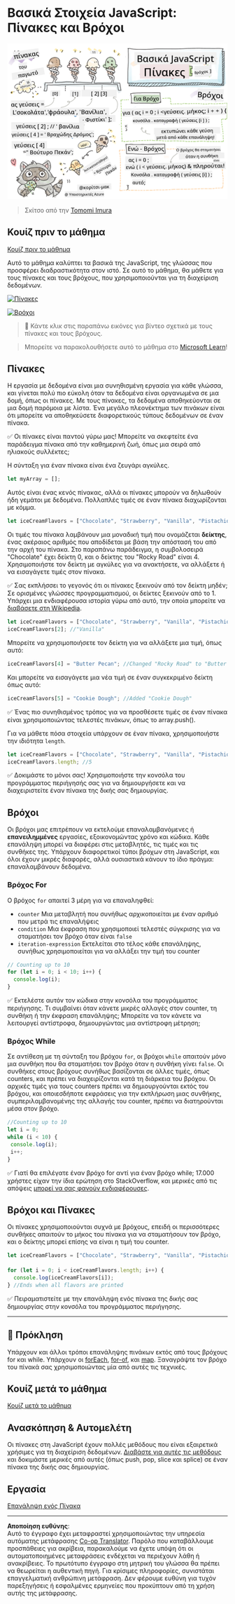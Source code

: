 <!--
CO_OP_TRANSLATOR_METADATA:
{
  "original_hash": "3f7f87871312cf6cc12662da7d973182",
  "translation_date": "2025-08-26T21:45:32+00:00",
  "source_file": "2-js-basics/4-arrays-loops/README.md",
  "language_code": "el"
}
-->
# Βασικά Στοιχεία JavaScript: Πίνακες και Βρόχοι

![JavaScript Basics - Arrays](../../../../translated_images/webdev101-js-arrays.439d7528b8a294558d0e4302e448d193f8ad7495cc407539cc81f1afe904b470.el.png)
> Σκίτσο από την [Tomomi Imura](https://twitter.com/girlie_mac)

## Κουίζ πριν το μάθημα
[Κουίζ πριν το μάθημα](https://ff-quizzes.netlify.app/web/quiz/13)

Αυτό το μάθημα καλύπτει τα βασικά της JavaScript, της γλώσσας που προσφέρει διαδραστικότητα στον ιστό. Σε αυτό το μάθημα, θα μάθετε για τους πίνακες και τους βρόχους, που χρησιμοποιούνται για τη διαχείριση δεδομένων.

[![Πίνακες](https://img.youtube.com/vi/1U4qTyq02Xw/0.jpg)](https://youtube.com/watch?v=1U4qTyq02Xw "Πίνακες")

[![Βρόχοι](https://img.youtube.com/vi/Eeh7pxtTZ3k/0.jpg)](https://www.youtube.com/watch?v=Eeh7pxtTZ3k "Βρόχοι")

> 🎥 Κάντε κλικ στις παραπάνω εικόνες για βίντεο σχετικά με τους πίνακες και τους βρόχους.

> Μπορείτε να παρακολουθήσετε αυτό το μάθημα στο [Microsoft Learn](https://docs.microsoft.com/learn/modules/web-development-101-arrays/?WT.mc_id=academic-77807-sagibbon)!

## Πίνακες

Η εργασία με δεδομένα είναι μια συνηθισμένη εργασία για κάθε γλώσσα, και γίνεται πολύ πιο εύκολη όταν τα δεδομένα είναι οργανωμένα σε μια δομή, όπως οι πίνακες. Με τους πίνακες, τα δεδομένα αποθηκεύονται σε μια δομή παρόμοια με λίστα. Ένα μεγάλο πλεονέκτημα των πινάκων είναι ότι μπορείτε να αποθηκεύσετε διαφορετικούς τύπους δεδομένων σε έναν πίνακα.

✅ Οι πίνακες είναι παντού γύρω μας! Μπορείτε να σκεφτείτε ένα παράδειγμα πίνακα από την καθημερινή ζωή, όπως μια σειρά από ηλιακούς συλλέκτες;

Η σύνταξη για έναν πίνακα είναι ένα ζευγάρι αγκύλες.

```javascript
let myArray = [];
```

Αυτός είναι ένας κενός πίνακας, αλλά οι πίνακες μπορούν να δηλωθούν ήδη γεμάτοι με δεδομένα. Πολλαπλές τιμές σε έναν πίνακα διαχωρίζονται με κόμμα.

```javascript
let iceCreamFlavors = ["Chocolate", "Strawberry", "Vanilla", "Pistachio", "Rocky Road"];
```

Οι τιμές του πίνακα λαμβάνουν μια μοναδική τιμή που ονομάζεται **δείκτης**, ένας ακέραιος αριθμός που αποδίδεται με βάση την απόστασή του από την αρχή του πίνακα. Στο παραπάνω παράδειγμα, η συμβολοσειρά "Chocolate" έχει δείκτη 0, και ο δείκτης του "Rocky Road" είναι 4. Χρησιμοποιήστε τον δείκτη με αγκύλες για να ανακτήσετε, να αλλάξετε ή να εισαγάγετε τιμές στον πίνακα.

✅ Σας εκπλήσσει το γεγονός ότι οι πίνακες ξεκινούν από τον δείκτη μηδέν; Σε ορισμένες γλώσσες προγραμματισμού, οι δείκτες ξεκινούν από το 1. Υπάρχει μια ενδιαφέρουσα ιστορία γύρω από αυτό, την οποία μπορείτε να [διαβάσετε στη Wikipedia](https://en.wikipedia.org/wiki/Zero-based_numbering).

```javascript
let iceCreamFlavors = ["Chocolate", "Strawberry", "Vanilla", "Pistachio", "Rocky Road"];
iceCreamFlavors[2]; //"Vanilla"
```

Μπορείτε να χρησιμοποιήσετε τον δείκτη για να αλλάξετε μια τιμή, όπως αυτό:

```javascript
iceCreamFlavors[4] = "Butter Pecan"; //Changed "Rocky Road" to "Butter Pecan"
```

Και μπορείτε να εισαγάγετε μια νέα τιμή σε έναν συγκεκριμένο δείκτη όπως αυτό:

```javascript
iceCreamFlavors[5] = "Cookie Dough"; //Added "Cookie Dough"
```

✅ Ένας πιο συνηθισμένος τρόπος για να προσθέσετε τιμές σε έναν πίνακα είναι χρησιμοποιώντας τελεστές πινάκων, όπως το array.push().

Για να μάθετε πόσα στοιχεία υπάρχουν σε έναν πίνακα, χρησιμοποιήστε την ιδιότητα `length`.

```javascript
let iceCreamFlavors = ["Chocolate", "Strawberry", "Vanilla", "Pistachio", "Rocky Road"];
iceCreamFlavors.length; //5
```

✅ Δοκιμάστε το μόνοι σας! Χρησιμοποιήστε την κονσόλα του προγράμματος περιήγησής σας για να δημιουργήσετε και να διαχειριστείτε έναν πίνακα της δικής σας δημιουργίας.

## Βρόχοι

Οι βρόχοι μας επιτρέπουν να εκτελούμε επαναλαμβανόμενες ή **επανειλημμένες** εργασίες, εξοικονομώντας χρόνο και κώδικα. Κάθε επανάληψη μπορεί να διαφέρει στις μεταβλητές, τις τιμές και τις συνθήκες της. Υπάρχουν διαφορετικοί τύποι βρόχων στη JavaScript, και όλοι έχουν μικρές διαφορές, αλλά ουσιαστικά κάνουν το ίδιο πράγμα: επαναλαμβάνουν δεδομένα.

### Βρόχος For

Ο βρόχος `for` απαιτεί 3 μέρη για να επαναληφθεί:
- `counter` Μια μεταβλητή που συνήθως αρχικοποιείται με έναν αριθμό που μετρά τις επαναλήψεις
- `condition` Μια έκφραση που χρησιμοποιεί τελεστές σύγκρισης για να σταματήσει τον βρόχο όταν είναι `false`
- `iteration-expression` Εκτελείται στο τέλος κάθε επανάληψης, συνήθως χρησιμοποιείται για να αλλάξει την τιμή του counter

```javascript
// Counting up to 10
for (let i = 0; i < 10; i++) {
  console.log(i);
}
```

✅ Εκτελέστε αυτόν τον κώδικα στην κονσόλα του προγράμματος περιήγησης. Τι συμβαίνει όταν κάνετε μικρές αλλαγές στον counter, τη συνθήκη ή την έκφραση επανάληψης; Μπορείτε να τον κάνετε να λειτουργεί αντίστροφα, δημιουργώντας μια αντίστροφη μέτρηση;

### Βρόχος While

Σε αντίθεση με τη σύνταξη του βρόχου `for`, οι βρόχοι `while` απαιτούν μόνο μια συνθήκη που θα σταματήσει τον βρόχο όταν η συνθήκη γίνει `false`. Οι συνθήκες στους βρόχους συνήθως βασίζονται σε άλλες τιμές, όπως counters, και πρέπει να διαχειρίζονται κατά τη διάρκεια του βρόχου. Οι αρχικές τιμές για τους counters πρέπει να δημιουργούνται εκτός του βρόχου, και οποιεσδήποτε εκφράσεις για την εκπλήρωση μιας συνθήκης, συμπεριλαμβανομένης της αλλαγής του counter, πρέπει να διατηρούνται μέσα στον βρόχο.

```javascript
//Counting up to 10
let i = 0;
while (i < 10) {
 console.log(i);
 i++;
}
```

✅ Γιατί θα επιλέγατε έναν βρόχο for αντί για έναν βρόχο while; 17.000 χρήστες είχαν την ίδια ερώτηση στο StackOverflow, και μερικές από τις απόψεις [μπορεί να σας φανούν ενδιαφέρουσες](https://stackoverflow.com/questions/39969145/while-loops-vs-for-loops-in-javascript).

## Βρόχοι και Πίνακες

Οι πίνακες χρησιμοποιούνται συχνά με βρόχους, επειδή οι περισσότερες συνθήκες απαιτούν το μήκος του πίνακα για να σταματήσουν τον βρόχο, και ο δείκτης μπορεί επίσης να είναι η τιμή του counter.

```javascript
let iceCreamFlavors = ["Chocolate", "Strawberry", "Vanilla", "Pistachio", "Rocky Road"];

for (let i = 0; i < iceCreamFlavors.length; i++) {
  console.log(iceCreamFlavors[i]);
} //Ends when all flavors are printed
```

✅ Πειραματιστείτε με την επανάληψη ενός πίνακα της δικής σας δημιουργίας στην κονσόλα του προγράμματος περιήγησης.

---

## 🚀 Πρόκληση

Υπάρχουν και άλλοι τρόποι επανάληψης πινάκων εκτός από τους βρόχους for και while. Υπάρχουν οι [forEach](https://developer.mozilla.org/docs/Web/JavaScript/Reference/Global_Objects/Array/forEach), [for-of](https://developer.mozilla.org/docs/Web/JavaScript/Reference/Statements/for...of), και [map](https://developer.mozilla.org/docs/Web/JavaScript/Reference/Global_Objects/Array/map). Ξαναγράψτε τον βρόχο του πίνακά σας χρησιμοποιώντας μία από αυτές τις τεχνικές.

## Κουίζ μετά το μάθημα
[Κουίζ μετά το μάθημα](https://ff-quizzes.netlify.app/web/quiz/14)

## Ανασκόπηση & Αυτομελέτη

Οι πίνακες στη JavaScript έχουν πολλές μεθόδους που είναι εξαιρετικά χρήσιμες για τη διαχείριση δεδομένων. [Διαβάστε για αυτές τις μεθόδους](https://developer.mozilla.org/docs/Web/JavaScript/Reference/Global_Objects/Array) και δοκιμάστε μερικές από αυτές (όπως push, pop, slice και splice) σε έναν πίνακα της δικής σας δημιουργίας.

## Εργασία

[Επανάληψη ενός Πίνακα](assignment.md)

---

**Αποποίηση ευθύνης**:  
Αυτό το έγγραφο έχει μεταφραστεί χρησιμοποιώντας την υπηρεσία αυτόματης μετάφρασης [Co-op Translator](https://github.com/Azure/co-op-translator). Παρόλο που καταβάλλουμε προσπάθειες για ακρίβεια, παρακαλούμε να έχετε υπόψη ότι οι αυτοματοποιημένες μεταφράσεις ενδέχεται να περιέχουν λάθη ή ανακρίβειες. Το πρωτότυπο έγγραφο στη μητρική του γλώσσα θα πρέπει να θεωρείται η αυθεντική πηγή. Για κρίσιμες πληροφορίες, συνιστάται επαγγελματική ανθρώπινη μετάφραση. Δεν φέρουμε ευθύνη για τυχόν παρεξηγήσεις ή εσφαλμένες ερμηνείες που προκύπτουν από τη χρήση αυτής της μετάφρασης.